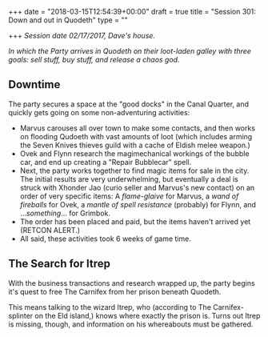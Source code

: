+++
date = "2018-03-15T12:54:39+00:00"
draft = true
title = "Session 301: Down and out in Quodeth"
type = ""

+++
_Session date 02/17/2017, Dave's house._

_In which the Party arrives in Quodeth on their  loot-laden galley with three goals: sell stuff, buy stuff, and release a chaos god._

<!--more-->

## Downtime

The party secures a space at the "good docks" in the Canal Quarter, and quickly gets going on some non-adventuring activities:

* Marvus carouses all over town to make some contacts, and then works on flooding Qudoeth with vast amounts of loot (which includes arming the Seven Knives thieves guild with a cache of Eldish melee weapon.)
* Ovek and Flynn research the magimechanical workings of the bubble car, and end up creating a "Repair Bubblecar" spell.
* Next, the party works together to find magic items for sale in the city. The initial results are very underwhelming, but eventually a deal is struck with Xhonder Jao (curio seller and Marvus's new contact) on an order of very specific items: A _flame-glaive_ for Marvus, a _wand of fireballs_ for Ovek, a _mantle of spell resistance_ (probably) for Flynn, and ..._something_... for Grimbok.
* The order has been placed and paid, but the items haven't arrived yet (RETCON ALERT.)
* All said, these activities took 6 weeks of game time.

## The Search for Itrep

With the business transactions and research wrapped up, the party begins it's quest to free The Carnifex from her prison beneath Quodeth.

This means talking to the wizard Itrep, who (according to The Carnifex-splinter on the Eld island,) knows where exactly the prison is. Turns out Itrep is missing, though, and information on his whereabouts must be gathered.